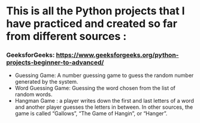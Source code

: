 # This is all the Python projects that I have practiced and created so far from different sources :

### GeeksforGeeks: https://www.geeksforgeeks.org/python-projects-beginner-to-advanced/
- Guessing Game: A number guessing game to guess the random number generated by the system.
- Word Guessing Game: Guessing the word chosen from the list of random words.
- Hangman Game : a player writes down the first and last letters of a word and another player guesses the letters in between. In other sources, the game is called “Gallows”, “The Game of Hangin”, or “Hanger”. 
